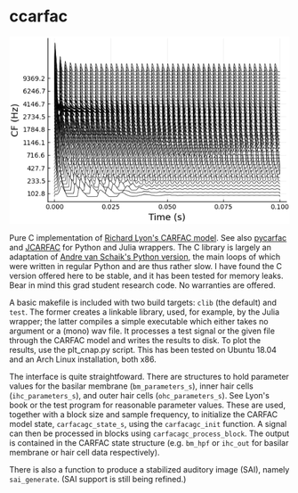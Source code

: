 # ccarfac

![sample nap](https://raw.githubusercontent.com/analogouscircuit/JCARFAC/main/images/hc440-nap.png)

Pure C implementation of [Richard Lyon's CARFAC model](https://books.google.com/books?id=ENmiDgAAQBAJ&dq=human+and+machine+hearing+lyon&lr=&source=gbs_navlinks_s).  See also [pycarfac](https://github.com/analogouscircuit/pycarfac)  and [JCARFAC](https://github.com/analogouscircuit/JCARFAC) for Python and Julia wrappers.  The C library is largely an adaptation of 
[Andre van Schaik's Python version](https://github.com/vschaik/CARFAC), the main loops of which were written in regular Python and are thus rather slow. I have found the C version offered here to be stable, and it has been tested for memory leaks.  Bear in mind this grad student research code.  No warranties are offered.

A basic makefile is included with two build targets: `clib` (the default) and `test`.
The former creates a linkable library, used, for example, by the Julia wrapper; the latter compiles a
simple executable which either takes no argument or a (mono) wav file.  It processes a test signal or the given file through the
CARFAC model and writes the results to disk.  To plot the results, use the plt_cnap.py script. This 
has been tested on Ubuntu 18.04 and an Arch Linux installation, both x86.

The interface is quite straightfoward. 
There are structures to hold parameter values for the basilar membrane (`bm_parameters_s`), inner hair cells 
(`ihc_parameters_s`), and outer hair cells (`ohc_parameters_s`).  See Lyon's book or the test program
for reasonable parameter values.  These are used, together with a block size and sample frequency,
to initialize the CARFAC model state, `carfacagc_state_s`, using the `carfacagc_init` function. A signal can then be processed in blocks using `carfacagc_process_block`.  The output is contained
in the CARFAC state structure (e.g. `bm_hpf` or `ihc_out` for basilar membrane or hair cell data respectively).

There is also a function to produce a stabilized auditory image (SAI),  namely `sai_generate`. (SAI support is still being refined.)

